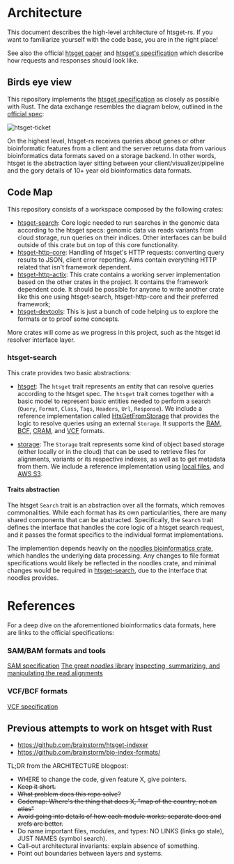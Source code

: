 # Architecture

This document describes the high-level architecture of htsget-rs. If you want to familiarize yourself with the code base, you are in the right place!

See also the official [htsget paper][htsget-paper] and [htsget's specification][htsget-spec] which describe how requests and responses should look like.

## Birds eye view

This repository implements the [htsget specification][htsget-spec] as closely as possible with Rust. The data exchange resembles the diagram below, outlined in the [official spec][htsget-spec]:

![htsget-ticket][htsget-ticket]

On the highest level, htsget-rs receives queries about genes or other bioinformatic features from a client and the server returns data from various bioinformatics data formats saved on a storage backend. In other words, htsget is the abstraction layer sitting between your client/visualizer/pipeline and the gory details of 10+ year old bioinformatics data formats.

## Code Map

This repository consists of a workspace composed by the following crates:

- [htsget-search](htsget-search): Core logic needed to run searches in the genomic data according to the htsget specs: genomic data via reads variants from cloud storage, run queries on their indices. Other interfaces can be build outside of this crate but on top of this core functionality. 
- [htsget-http-core](htsget-http-core): Handling of htsget's HTTP requests: converting query results to JSON, client error reporting. Aims contain everything HTTP related that isn't framework dependent.
- [htsget-http-actix](htsget-http-actix): This crate contains a working server implementation based on the other crates in the project. It contains the framework dependent code. It should be possible for anyone to write another crate like this one using htsget-search, htsget-http-core and their preferred framework;
- [htsget-devtools](htsget-devtools): This is just a bunch of code helping us to explore the formats or to proof some concepts.

More crates will come as we progress in this project, such as the htsget id resolver interface layer.

### htsget-search

This crate provides two basic abstractions:

- [htsget](htsget-search/src/htsget/mod.rs#L18): The `htsget` trait represents an entity that can resolve queries according to the htsget spec.
  The `htsget` trait comes together with a basic model to represent basic entities needed to perform a search (`Query`, `Format`, `Class`, `Tags`, `Headers`, `Url`, `Response`).
  We include a reference implementation called [HtsGetFromStorage](htsget-search/src/htsget/from_storage.rs) that provides the logic to resolve queries using an external `Storage`.
  It supports the [BAM](htsget-search/src/htsget/bam_search.rs), [BCF](htsget-search/src/htsget/bcf_search.rs), [CRAM](htsget-search/src/htsget/cram_search.rs), and [VCF](htsget-search/src/htsget/vcf_search.rs) formats.

- [storage](htsget-search/src/storage/mod.rs): The `Storage` trait represents some kind of object based storage (either locally or in the cloud) that can be used to retrieve files for alignments, variants or its respective indexes, as well as to get metadata from them. We include a reference implementation using [local files](htsget-search/src/storage/local.rs), and [AWS S3](https://github.com/chris-zen/htsget-mvp/issues/9).

#### Traits abstraction

The htsget `Search` trait is an abstraction over all the formats, which removes commonalities. While each format has 
its own particularities, there are many shared components that can be abstracted. Specifically, the `Search` trait defines
the interface that handles the core logic of a htsget search request, and it passes the format specifics to the individual 
format implementations.

The implemention depends heavily on the [noodles bioinformatics crate](https://github.com/zaeleus/noodles), which handles the underlying data processing.
Any changes to file format specifications would likely be reflected in the noodles crate, and minimal changes would be required in [htsget-search](htsget-search), due 
to the interface that noodles provides.

# References

For a deep dive on the aforementioned bioinformatics data formats, here are links to the official specifications:

### SAM/BAM formats and tools

[SAM specification](https://github.com/samtools/hts-specs/blob/master/SAMv1.pdf)
[The great *noodles* library](https://github.com/zaeleus/noodles)
[Inspecting, summarizing, and manipulating the read alignments](https://mtbgenomicsworkshop.readthedocs.io/en/latest/material/day3/mappingstats.html)

### VCF/BCF formats

[VCF specification](https://samtools.github.io/hts-specs/VCFv4.3.pdf)

## Previous attempts to work on htsget with Rust

- https://github.com/brainstorm/htsget-indexer
- https://github.com/brainstorm/bio-index-formats/


[htsget-spec]: https://samtools.github.io/hts-specs/htsget.html
[htsget-ticket]: https://samtools.github.io/hts-specs/pub/htsget-ticket.png
[htsget-paper]: https://academic.oup.com/bioinformatics/article/35/1/119/5040320

TL;DR from the ARCHITECTURE blogpost:

* WHERE to change the code, given feature X, give pointers.
* ~~Keep it short.~~
* ~~What problem does this repo solve?~~
* ~~Codemap: Where's the thing that does X, "map of the country, not an atlas"~~
* ~~Avoid going into details of how each module works: separate docs and xrefs are better.~~
* Do name important files, modules, and types: NO LINKS (links go stale), JUST NAMES (symbol search).
* Call-out architectural invariants: explain absence of something.
* Point out boundaries between layers and systems.